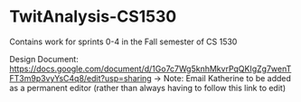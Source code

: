 # TwitAnalysis-CS1530
Contains work for sprints 0-4 in the Fall semester of CS 1530

Design Document: https://docs.google.com/document/d/1Go7c7Wg5knhMkvrPqQKIgZg7wenTFT3m9p3vyYsC4q8/edit?usp=sharing
  -> Note: Email Katherine to be added as a permanent editor (rather than always having to follow this link to edit)
